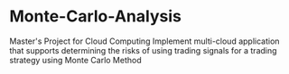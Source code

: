 # Monte-Carlo-Analysis
Master's Project for Cloud Computing
Implement multi-cloud  application that supports determining the risks of using trading signals for a trading strategy using Monte Carlo Method
